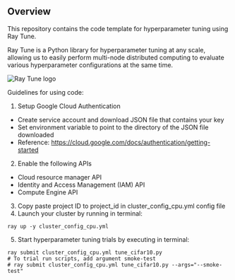 ## Overview
This repository contains the code template for hyperparameter tuning using Ray Tune.

Ray Tune is a Python library for hyperparameter tuning at any scale, allowing us to easily perform multi-node distributed computing to evaluate various hyperparameter configurations at the same time.

![Ray Tune logo](https://ray.readthedocs.io/en/latest/_images/tune.png)

Guidelines for using code:
1. Setup Google Cloud Authentication
* Create service account and download JSON file that contains your key
* Set environment variable to point to the directory of the JSON file downloaded
* Reference: https://cloud.google.com/docs/authentication/getting-started

2. Enable the following APIs
* Cloud resource manager API
* Identity and Access Management (IAM) API
* Compute Engine API

3. Copy paste project ID to project_id in cluster_config_cpu.yml config file
4. Launch your cluster by running in terminal:
```
ray up -y cluster_config_cpu.yml
```
5. Start hyperparameter tuning trials by executing in terminal:
```
ray submit cluster_config_cpu.yml tune_cifar10.py
# To trial run scripts, add argument smoke-test
# ray submit cluster_config_cpu.yml tune_cifar10.py --args="--smoke-test"
```
